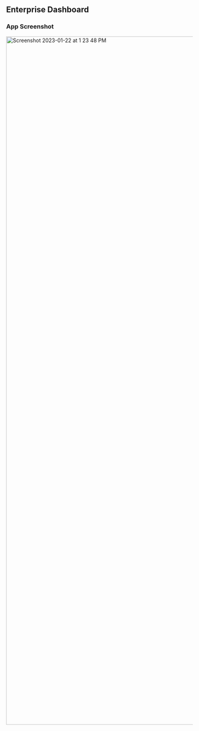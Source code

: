 
## Enterprise Dashboard

### App Screenshot

<img width="1859" alt="Screenshot 2023-01-22 at 1 23 48 PM" src="https://user-images.githubusercontent.com/50941074/213918197-aca865eb-4e3f-4255-b124-c6bfcb025c7c.png">

